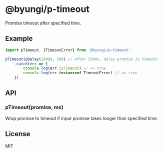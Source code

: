 # @byungi/p-timeout
Promise timeout after specified time.

## Example
```js
import pTimeout, {TimeoutError} from '@byungi/p-timeout'

pTimeout(pDelay(1000), 500) // After 500ms, delay promise is timeout.
    .catch(err => {
        console.log(err.isTimeout) // => true
        console.log(err instanceof TimeoutError) // => true
    })
```

## API
### pTimeout(promise, ms)
Wrap promise to timeout if input promise takes longer than specified time.

## License
MIT
